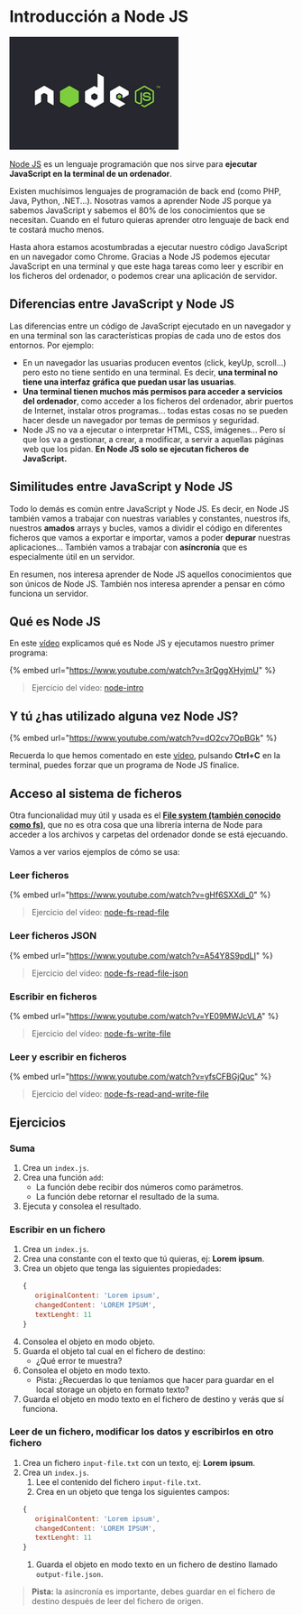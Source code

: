 # Introducción a Node JS

![Node JS](assets/images/nodejs-logo.jpg)

[Node JS](https://nodejs.org) es un lenguaje programación que nos sirve para **ejecutar JavaScript en la terminal de un ordenador**.

Existen muchísimos lenguajes de programación de back end (como PHP, Java, Python, .NET...). Nosotras vamos a aprender Node JS porque ya sabemos JavaScript y sabemos el 80% de los conocimientos que se necesitan. Cuando en el futuro quieras aprender otro lenguaje de back end te costará mucho menos.

Hasta ahora estamos acostumbradas a ejecutar nuestro código JavaScript en un navegador como Chrome. Gracias a Node JS podemos ejecutar JavaScript en una terminal y que este haga tareas como leer y escribir en los ficheros del ordenador, o podemos crear una aplicación de servidor.

## Diferencias entre JavaScript y Node JS

Las diferencias entre un código de JavaScript ejecutado en un navegador y en una terminal son las características propias de cada uno de estos dos entornos. Por ejemplo:

- En un navegador las usuarias producen eventos (click, keyUp, scroll...) pero esto no tiene sentido en una terminal. Es decir, **una terminal no tiene una interfaz gráfica que puedan usar las usuarias**.
- **Una terminal tienen muchos más permisos para acceder a servicios del ordenador**, como acceder a los ficheros del ordenador, abrir puertos de Internet, instalar otros programas... todas estas cosas no se pueden hacer desde un navegador por temas de permisos y seguridad.
- Node JS no va a ejecutar o interpretar HTML, CSS, imágenes... Pero sí que los va a gestionar, a crear, a modificar, a servir a aquellas páginas web que los pidan. **En Node JS solo se ejecutan ficheros de JavaScript.**

## Similitudes entre JavaScript y Node JS

Todo lo demás es común entre JavaScript y Node JS. Es decir, en Node JS también vamos a trabajar con nuestras variables y constantes, nuestros ifs, nuestros **amados** arrays y bucles, vamos a dividir el código en diferentes ficheros que vamos a exportar e importar, vamos a poder **depurar** nuestras aplicaciones... También vamos a trabajar con **asíncronía** que es especialmente útil en un servidor.

En resumen, nos interesa aprender de Node JS aquellos conocimientos que son únicos de Node JS. También nos interesa aprender a pensar en cómo funciona un servidor.

## Qué es Node JS

En este [vídeo](https://www.youtube.com/watch?v=3rQggXHyjmU) explicamos qué es Node JS y ejecutamos nuestro primer programa:

{% embed url="https://www.youtube.com/watch?v=3rQggXHyjmU" %}

> Ejercicio del vídeo: [node-intro](https://github.com/Adalab/ejercicios-de-los-materiales/tree/main/promo-l/4-1-node-intro)

## Y tú ¿has utilizado alguna vez Node JS?

{% embed url="https://www.youtube.com/watch?v=dO2cv7OpBGk" %}

Recuerda lo que hemos comentado en este [vídeo](https://www.youtube.com/watch?v=dO2cv7OpBGk), pulsando **Ctrl+C** en la terminal, puedes forzar que un programa de Node JS finalice.

## Acceso al sistema de ficheros

Otra funcionalidad muy útil y usada es el [**File system (también conocido como fs)**](https://nodejs.org/dist/latest-v14.x/docs/api/fs.html), que no es otra cosa que una librería interna de Node para acceder a los archivos y carpetas del ordenador donde se está ejecuando.

Vamos a ver varios ejemplos de cómo se usa:

### Leer ficheros

{% embed url="https://www.youtube.com/watch?v=gHf6SXXdi_0" %}

> Ejercicio del vídeo: [node-fs-read-file](https://github.com/Adalab/ejercicios-de-los-materiales/tree/main/promo-l/4-1-node-fs-read-file)

### Leer ficheros JSON

{% embed url="https://www.youtube.com/watch?v=A54Y8S9pdLI" %}

> Ejercicio del vídeo: [node-fs-read-file-json](https://github.com/Adalab/ejercicios-de-los-materiales/tree/main/promo-l/4-1-node-fs-read-file-json)

### Escribir en ficheros

{% embed url="https://www.youtube.com/watch?v=YE09MWJcVLA" %}

> Ejercicio del vídeo: [node-fs-write-file](https://github.com/Adalab/ejercicios-de-los-materiales/tree/main/promo-l/4-1-node-fs-write-file)

### Leer y escribir en ficheros

{% embed url="https://www.youtube.com/watch?v=yfsCFBGjQuc" %}

> Ejercicio del vídeo: [node-fs-read-and-write-file](https://github.com/Adalab/ejercicios-de-los-materiales/tree/main/promo-l/4-1-node-fs-read-and-write-file)

## Ejercicios

### Suma

1. Crea un `index.js`.
1. Crea una función `add`:
   - La función debe recibir dos números como parámetros.
   - La función debe retornar el resultado de la suma.
1. Ejecuta y consolea el resultado.

### Escribir en un fichero

1. Crea un `index.js`.
1. Crea una constante con el texto que tú quieras, ej: **Lorem ipsum**.
1. Crea un objeto que tenga las siguientes propiedades:
   ```js
   {
      originalContent: 'Lorem ipsum',
      changedContent: 'LOREM IPSUM',
      textLenght: 11
   }
   ```
1. Consolea el objeto en modo objeto.
1. Guarda el objeto tal cual en el fichero de destino:
   - ¿Qué error te muestra?
1. Consolea el objeto en modo texto.
   - Pista: ¿Recuerdas lo que teníamos que hacer para guardar en el local storage un objeto en formato texto?
1. Guarda el objeto en modo texto en el fichero de destino y verás que sí funciona.

### Leer de un fichero, modificar los datos y escribirlos en otro fichero

1. Crea un fichero `input-file.txt` con un texto, ej: **Lorem ipsum**.
1. Crea un `index.js`.
   1. Lee el contenido del fichero `input-file.txt`.
   1. Crea en un objeto que tenga los siguientes campos:
   ```js
   {
      originalContent: 'Lorem ipsum',
      changedContent: 'LOREM IPSUM',
      textLenght: 11
   }
   ```
   1. Guarda el objeto en modo texto en un fichero de destino llamado `output-file.json`.

> **Pista:** la asincronía es importante, debes guardar en el fichero de destino después de leer del fichero de origen.

